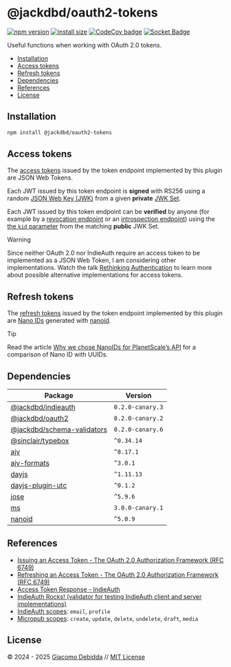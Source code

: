 # @jackdbd/oauth2-tokens

[![npm version](https://badge.fury.io/js/@jackdbd%2Foauth2-tokens.svg)](https://badge.fury.io/js/@jackdbd%2Foauth2-tokens)
[![install size](https://packagephobia.com/badge?p=@jackdbd/oauth2-tokens)](https://packagephobia.com/result?p=@jackdbd/oauth2-tokens)
[![CodeCov badge](https://codecov.io/gh/jackdbd/rapido/graph/badge.svg?token=BpFF8tmBYS)](https://app.codecov.io/gh/jackdbd/rapido?flags%5B0%5D=oauth2-tokens)
[![Socket Badge](https://socket.dev/api/badge/npm/package/@jackdbd/oauth2-tokens)](https://socket.dev/npm/package/@jackdbd/oauth2-tokens)

Useful functions when working with OAuth 2.0 tokens.

- [Installation](#installation)
- [Access tokens](#access-tokens)
- [Refresh tokens](#refresh-tokens)
- [Dependencies](#dependencies)
- [References](#references)
- [License](#license)

## Installation

```sh
npm install @jackdbd/oauth2-tokens
```

## Access tokens

The [access tokens](https://datatracker.ietf.org/doc/html/rfc6749#section-1.4) issued by the token endpoint implemented by this plugin are JSON Web Tokens.

Each JWT issued by this token endpoint is **signed** with RS256 using a random [JSON Web Key (JWK)](https://datatracker.ietf.org/doc/html/rfc7517) from a given **private** [JWK Set](https://datatracker.ietf.org/doc/html/rfc7517#section-5).

Each JWT issued by this token endpoint can be **verified** by anyone (for example by a [revocation endpoint](https://www.rfc-editor.org/rfc/rfc7009) or an [introspection endpoint](https://datatracker.ietf.org/doc/html/rfc7662)) using the [the `kid` parameter](https://datatracker.ietf.org/doc/html/rfc7517#section-4.5) from the matching **public** JWK Set.

> [!WARNING]
> Since neither OAuth 2.0 nor IndieAuth require an access token to be implemented as a JSON Web Token, I am considering other implementations. Watch the talk [Rethinking Authentication](https://youtu.be/VhRbvTdX9Ug?si=nvl3HvbzzdTPCght) to learn more about possible alternative implementations for access tokens.

## Refresh tokens

The [refresh tokens](https://indieauth.spec.indieweb.org/#refresh-tokens) issued by the token endpoint implemented by this plugin are [Nano IDs](https://zelark.github.io/nano-id-cc/) generated with [nanoid](https://github.com/ai/nanoid).

> [!TIP]
> Read the article [Why we chose NanoIDs for PlanetScale’s API](https://planetscale.com/blog/why-we-chose-nanoids-for-planetscales-api) for a comparison of Nano ID with UUIDs.

## Dependencies

| Package | Version |
|---|---|
| [@jackdbd/indieauth](https://www.npmjs.com/package/@jackdbd/indieauth) | `0.2.0-canary.3` |
| [@jackdbd/oauth2](https://www.npmjs.com/package/@jackdbd/oauth2) | `0.2.0-canary.2` |
| [@jackdbd/schema-validators](https://www.npmjs.com/package/@jackdbd/schema-validators) | `0.2.0-canary.6` |
| [@sinclair/typebox](https://www.npmjs.com/package/@sinclair/typebox) | `^0.34.14` |
| [ajv](https://www.npmjs.com/package/ajv) | `^8.17.1` |
| [ajv-formats](https://www.npmjs.com/package/ajv-formats) | `^3.0.1` |
| [dayjs](https://www.npmjs.com/package/dayjs) | `^1.11.13` |
| [dayjs-plugin-utc](https://www.npmjs.com/package/dayjs-plugin-utc) | `^0.1.2` |
| [jose](https://www.npmjs.com/package/jose) | `^5.9.6` |
| [ms](https://www.npmjs.com/package/ms) | `3.0.0-canary.1` |
| [nanoid](https://www.npmjs.com/package/nanoid) | `^5.0.9` |

## References

- [Issuing an Access Token - The OAuth 2.0 Authorization Framework (RFC 6749)](https://datatracker.ietf.org/doc/html/rfc6749#section-5)
- [Refreshing an Access Token - The OAuth 2.0 Authorization Framework (RFC 6749)](https://datatracker.ietf.org/doc/html/rfc6749#section-6)
- [Access Token Response - IndieAuth](https://indieauth.spec.indieweb.org/#access-token-response)
- [IndieAuth Rocks! (validator for testing IndieAuth client and server implementations)](https://indieauth.rocks/)
- [IndieAuth scopes](https://indieweb.org/scope#IndieAuth_Scopes): `email`, `profile`
- [Micropub scopes](https://indieweb.org/scope#Microsub_Scopes): `create`, `update`, `delete`, `undelete`, `draft`, `media`

## License

&copy; 2024 - 2025 [Giacomo Debidda](https://www.giacomodebidda.com/) // [MIT License](https://spdx.org/licenses/MIT.html)
